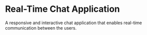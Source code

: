# Real-Time Chat Application
A responsive and interactive chat application that enables real-time communication between the users.

